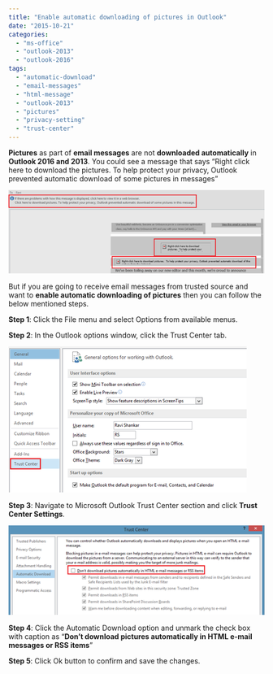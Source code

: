 ```yaml
---
title: "Enable automatic downloading of pictures in Outlook"
date: "2015-10-21"
categories: 
  - "ms-office"
  - "outlook-2013"
  - "outlook-2016"
tags: 
  - "automatic-download"
  - "email-messages"
  - "html-message"
  - "outlook-2013"
  - "pictures"
  - "privacy-setting"
  - "trust-center"
---
```


**Pictures** as part of **email messages** are not **downloaded automatically** in **Outlook 2016 and 2013**. You could see a message that says “Right click here to download the pictures. To help protect your privacy, Outlook prevented automatic download of some pictures in messages”

[![image](/assets/images/image_thumb36.png "image")](http://blogmines.com/blog/wp-content/uploads/2013/04/image38.png)

But if you are going to receive email messages from trusted source and want to **enable automatic downloading of pictures** then you can follow the below mentioned steps.

**Step 1**: Click the File menu and select Options from available menus.

**Step 2**: In the Outlook options window, click the Trust Center tab.

[![image](/assets/images/1_image_thumb37.png "image")](http://blogmines.com/blog/wp-content/uploads/2013/04/image39.png)

**Step 3**: Navigate to Microsoft Outlook Trust Center section and click **Trust Center Settings**.

[![image](/assets/images/image_thumb38.png "image")](http://blogmines.com/blog/wp-content/uploads/2013/04/image40.png)

**Step 4**: Click the Automatic Download option and unmark the check box with caption as “**Don’t download pictures automatically in HTML e-mail messages or RSS items**”

**Step 5**: Click Ok button to confirm and save the changes.
